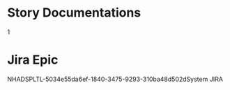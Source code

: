 # Story Documentations

1

# Jira Epic

NHADSPLTL-5034e55da6ef-1840-3475-9293-310ba48d502dSystem JIRA
